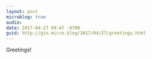 ```yaml
---
layout: post
microblog: true
audio: 
date: 2017-04-27 09:47 -0700
guid: http://gio.micro.blog/2017/04/27/greetings.html
---
```

Greetings!

